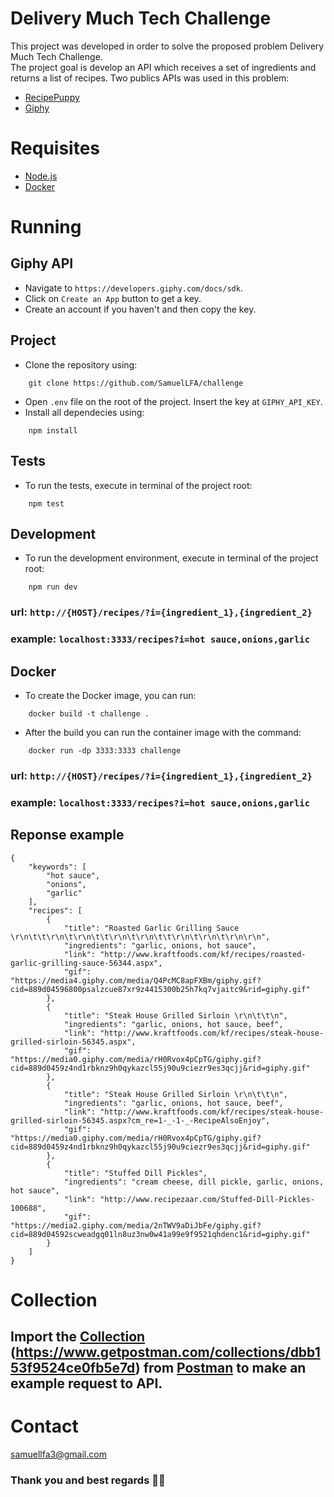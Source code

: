 # Delivery Much Tech Challenge

This project was developed in order to solve the proposed problem Delivery Much Tech Challenge.</br>
The project goal is develop an API which receives a set of ingredients and returns a list
of recipes.
Two publics APIs was used in this problem:
- [RecipePuppy]
- [Giphy]

# Requisites
- [Node.js]
- [Docker]


# Running
## Giphy API
- Navigate to `https://developers.giphy.com/docs/sdk`.
- Click on `Create an App` button to get a key.
- Create an account if you haven't and then copy the key.

## Project
- Clone the repository using:
```
	git clone https://github.com/SamuelLFA/challenge
```
- Open `.env` file on the root of the project. Insert the key at `GIPHY_API_KEY`.
- Install all dependecies using:
```
	npm install
```

## Tests
- To run the tests, execute in terminal of the project root:
```
	npm test
```

## Development
- To run the development environment, execute in terminal of the project root:
```
	npm run dev
```
### url: `http://{HOST}/recipes/?i={ingredient_1},{ingredient_2}`
### example: `localhost:3333/recipes?i=hot sauce,onions,garlic`

## Docker
- To create the Docker image, you can run:
```
	docker build -t challenge .
```
- After the build you can run the container image with the command:
```
	docker run -dp 3333:3333 challenge
```
### url: `http://{HOST}/recipes/?i={ingredient_1},{ingredient_2}`
### example: `localhost:3333/recipes?i=hot sauce,onions,garlic`

## Reponse example

```
{
    "keywords": [
        "hot sauce",
        "onions",
        "garlic"
    ],
    "recipes": [
        {
            "title": "Roasted Garlic Grilling Sauce \r\n\t\t\r\n\t\r\n\t\t\r\n\t\r\n\t\t\r\n\t\r\n\t\r\n\r\n",
            "ingredients": "garlic, onions, hot sauce",
            "link": "http://www.kraftfoods.com/kf/recipes/roasted-garlic-grilling-sauce-56344.aspx",
            "gif": "https://media4.giphy.com/media/Q4PcMC8apFXBm/giphy.gif?cid=889d04596800psalzcue87xr9z4415300b25h7kq7vjaitc9&rid=giphy.gif"
        },
        {
            "title": "Steak House Grilled Sirloin \r\n\t\t\n",
            "ingredients": "garlic, onions, hot sauce, beef",
            "link": "http://www.kraftfoods.com/kf/recipes/steak-house-grilled-sirloin-56345.aspx",
            "gif": "https://media0.giphy.com/media/rH0Rvox4pCpTG/giphy.gif?cid=889d0459z4nd1rbknz9h0qykazcl55j90u9ciezr9es3qcjj&rid=giphy.gif"
        },
        {
            "title": "Steak House Grilled Sirloin \r\n\t\t\n",
            "ingredients": "garlic, onions, hot sauce, beef",
            "link": "http://www.kraftfoods.com/kf/recipes/steak-house-grilled-sirloin-56345.aspx?cm_re=1-_-1-_-RecipeAlsoEnjoy",
            "gif": "https://media0.giphy.com/media/rH0Rvox4pCpTG/giphy.gif?cid=889d0459z4nd1rbknz9h0qykazcl55j90u9ciezr9es3qcjj&rid=giphy.gif"
        },
        {
            "title": "Stuffed Dill Pickles",
            "ingredients": "cream cheese, dill pickle, garlic, onions, hot sauce",
            "link": "http://www.recipezaar.com/Stuffed-Dill-Pickles-100688",
            "gif": "https://media2.giphy.com/media/2nTWV9aDiJbFe/giphy.gif?cid=889d04592scweadgq01ln8uz3nw0w41a99e9f9521qhdenc1&rid=giphy.gif"
        }
    ]
}
```

# Collection
## Import the [Collection] (https://www.getpostman.com/collections/dbb153f9524ce0fb5e7d) from [Postman] to make an example request to API.

# Contact
samuellfa3@gmail.com

### Thank you and best regards 👨‍💻
[Docker]: <https://docs.docker.com/desktop/>
[Node.js]: <https://nodejs.org/en/>
[Postman]: <https://www.postman.com/>
[RecipePuppy]: <http://www.recipepuppy.com/about/api/>
[Giphy]: <https://developers.giphy.com/docs/>
[Collection]: <https://www.getpostman.com/collections/dbb153f9524ce0fb5e7d>